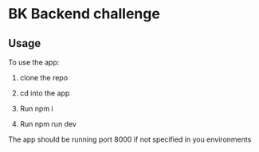 # BK Backend challenge


## Usage

To use the app:

1. clone the repo

2. cd into the  app

3. Run npm i

4. Run npm run dev

The app should be running port 8000 if not specified in you environments